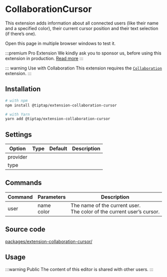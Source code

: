 # CollaborationCursor
This extension adds information about all connected users (like their name and a specified color), their current cursor position and their text selection (if there’s one).

Open this page in multiple browser windows to test it.

:::premium Pro Extension
We kindly ask you to sponsor us, before using this extension in production. [Read more](/sponsor)
:::

::: warning Use with Collaboration
This extension requires the [`Collaboration`](/api/extensions/collaboration) extension.
:::

## Installation
```bash
# with npm
npm install @tiptap/extension-collaboration-cursor

# with Yarn
yarn add @tiptap/extension-collaboration-cursor
```

## Settings
| Option   | Type | Default | Description |
| -------- | ---- | ------- | ----------- |
| provider |      |         |             |
| type     |      |         |             |

## Commands
| Command | Parameters    | Description                                                              |
| ------- | ------------- | ------------------------------------------------------------------------ |
| user    | name<br>color | The name of the current user.<br>The color of the current user’s cursor. |

## Source code
[packages/extension-collaboration-cursor/](https://github.com/ueberdosis/tiptap-next/blob/main/packages/extension-collaboration-cursor/)

## Usage
:::warning Public
The content of this editor is shared with other users.
:::
<demo name="Extensions/CollaborationCursor" highlight="11,48-52" />
